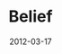 ---
layout: message
category: message
series: "Game Changers"
title: "Belief "
date: 2012-03-17
audio-description: "Today we're talking about how Game Changers believe in something bigger than themselves."
audio: "http://www.crossroads.net/players/media/hq/gamechangers_02.mp3"
audio-title: "Belief"
audio-duration: "55:15"
program-description: "Program"
program: "http://www.crossroads.net/players/media/hq/03_17-18_12Program.pdf"
program-title: "Belief"
video-description: "Today we're talking about how Game Changers believe in something bigger than themselves."
video-title: "Belief"
video: "https://s3.amazonaws.com/crossroadsvideomessages/gamechangers_02.mp4"
video-poster: "https://www.crossroads.net/uploadedfiles/gamechangers_02_still.jpg"
---